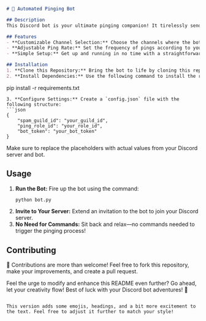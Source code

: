 

```markdown
# 🤖 Automated Pinging Bot

## Description
This Discord bot is your ultimate pinging companion! It tirelessly sends out notifications to specified channels, mentioning everyone (@everyone) at regular intervals. With its customizable features, you can fine-tune the target channel and adjust the ping frequency to suit your needs.

## Features
- **Customizable Channel Selection:** Choose the channels where the bot will work its magic.
- **Adjustable Ping Rate:** Set the frequency of pings according to your preferences.
- **Simple Setup:** Get up and running in no time with a straightforward installation process.

## Installation
1. **Clone this Repository:** Bring the bot to life by cloning this repository to your local machine.
2. **Install Dependencies:** Use the following command to install the required dependencies:
   ```
   pip install -r requirements.txt
   ```
3. **Configure Settings:** Create a `config.json` file with the following structure:
   ```json
   {
       "spam_guild_id": "your_guild_id",
       "ping_role_id": "your_role_id",
       "bot_token": "your_bot_token"
   }
   ```
   Make sure to replace the placeholders with actual values from your Discord server and bot.

## Usage
1. **Run the Bot:** Fire up the bot using the command:
   ```bash
   python bot.py
   ```
2. **Invite to Your Server:** Extend an invitation to the bot to join your Discord server.
3. **No Need for Commands:** Sit back and relax—no commands needed to trigger the pinging process!

## Contributing
🎉 Contributions are more than welcome! Feel free to fork this repository, make your improvements, and create a pull request.

Feel the urge to modify and enhance this README even further? Go ahead, let your creativity flow! Best of luck with your Discord bot adventures! 🚀
```

This version adds some emojis, headings, and a bit more excitement to the text. Feel free to adjust it further to match your style!